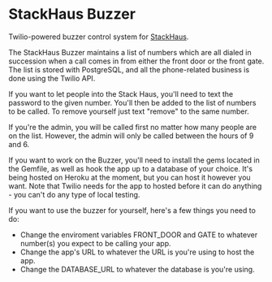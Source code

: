 StackHaus Buzzer
===============

Twilio-powered buzzer control system for [StackHaus](http://fullstack.ca/stackhaus).

The StackHaus Buzzer maintains a list of numbers which are all dialed in succession when a call comes in from either the front door or the front gate. The list is stored with PostgreSQL, and all the phone-related business is done using the Twilio API. 

If you want to let people into the Stack Haus, you'll need to text the password to the given number. You'll then be added to the list of numbers to be called. To remove yourself just text "remove" to the same number. 

If you're the admin, you will be called first no matter how many people are on the list. However, the admin will only be called between the hours of 9 and 6. 

If you want to work on the Buzzer, you'll need to install the gems located in the Gemfile, as well as hook the app up to a database of your choice. It's being hosted on Heroku at the moment, but you can host it however you want. Note that Twilio needs for the app to hosted before it can do anything - you can't do any type of local testing. 

If you want to use the buzzer for yourself, here's a few things you need to do:

- Change the enviroment variables FRONT_DOOR and GATE to whatever number(s) you expect to be calling your app.
- Change the app's URL to whatever the URL is you're using to host the app. 
- Change the DATABASE_URL to whatever the database is you're using. 



